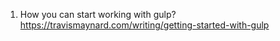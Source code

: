 1. How you can start working with gulp?
    https://travismaynard.com/writing/getting-started-with-gulp
